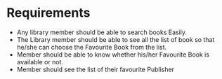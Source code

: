 # Requirements
- Any library member should be able to search books Easily.
- The Library member should be able to see all the list of book so that he/she can choose the Favourite Book from the list.
- Member should be able to know whether his/her Favourite Book is available or not.
- Member should see the list of their favourite Publisher
